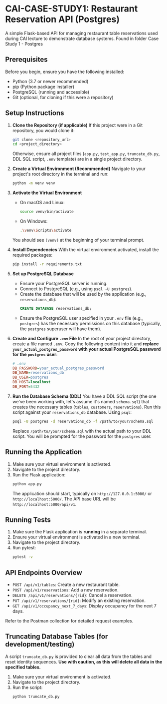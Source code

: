 # CAI-CASE-STUDY1: Restaurant Reservation API (Postgres)

A simple Flask-based API for managing restaurant table reservations used during CAI lecture to demonstrate database systems.
Found in folder Case Study 1 - Postgres

## Prerequisites

Before you begin, ensure you have the following installed:
*   Python (3.7 or newer recommended)
*   pip (Python package installer)
*   PostgreSQL (running and accessible)
*   Git (optional, for cloning if this were a repository)

## Setup Instructions

1.  **Clone the Repository (if applicable)**
    If this project were in a Git repository, you would clone it:
    ```bash
    git clone <repository_url>
    cd <project_directory>
    ```
    Otherwise, ensure all project files (`app.py`, `test_app.py`, `truncate_db.py`, DDL SQL script, `.env` template) are in a single project directory.

2.  **Create a Virtual Environment (Recommended)**
    Navigate to your project's root directory in the terminal and run:
    ```bash
    python -m venv venv
    ```

3.  **Activate the Virtual Environment**
    *   On macOS and Linux:
        ```bash
        source venv/bin/activate
        ```
    *   On Windows:
        ```bash
        .\venv\Scripts\activate
        ```
    You should see `(venv)` at the beginning of your terminal prompt.

4.  **Install Dependencies**
    With the virtual environment activated, install the required packages:
    ```bash
    pip install -r requirements.txt
    ```

5.  **Set up PostgreSQL Database**
    *   Ensure your PostgreSQL server is running.
    *   Connect to PostgreSQL (e.g., using `psql -U postgres`).
    *   Create the database that will be used by the application (e.g., `reservations_db`):
        ```sql
        CREATE DATABASE reservations_db;
        ```
    *   Ensure the PostgreSQL user specified in your `.env` file (e.g., `postgres`) has the necessary permissions on this database (typically, the `postgres` superuser will have them).

6.  **Create and Configure `.env` File**
    In the root of your project directory, create a file named `.env`. Copy the following content into it and **replace `your_actual_postgres_password` with your actual PostgreSQL password for the `postgres` user**:
    ```ini
    # .env
    DB_PASSWORD=your_actual_postgres_password
    DB_NAME=reservations_db
    DB_USER=postgres
    DB_HOST=localhost
    DB_PORT=5432
    ```

7.  **Run the Database Schema (DDL)**
    You have a DDL SQL script (the one we've been working with, let's assume it's named `schema.sql`) that creates the necessary tables (`tables`, `customers`, `reservations`). Run this script against your `reservations_db` database.
    Using `psql`:
    ```bash
    psql -U postgres -d reservations_db -f /path/to/your/schema.sql
    ```
    Replace `/path/to/your/schema.sql` with the actual path to your DDL script. You will be prompted for the password for the `postgres` user.

## Running the Application

1.  Make sure your virtual environment is activated.
2.  Navigate to the project directory.
3.  Run the Flask application:
    ```bash
    python app.py
    ```
    The application should start, typically on `http://127.0.0.1:5000/` or `http://localhost:5000/`. The API base URL will be `http://localhost:5000/api/v1`.

## Running Tests

1.  Make sure the Flask application is **running** in a separate terminal.
2.  Ensure your virtual environment is activated in a new terminal.
3.  Navigate to the project directory.
4.  Run pytest:
    ```bash
    pytest -v
    ```

## API Endpoints Overview

*   `POST /api/v1/tables`: Create a new restaurant table.
*   `POST /api/v1/reservations`: Add a new reservation.
*   `DELETE /api/v1/reservations/{rid}`: Cancel a reservation.
*   `PUT /api/v1/reservations/{rid}`: Modify an existing reservation.
*   `GET /api/v1/occupancy_next_7_days`: Display occupancy for the next 7 days.

Refer to the Postman collection for detailed request examples.

## Truncating Database Tables (for development/testing)

A script `truncate_db.py` is provided to clear all data from the tables and reset identity sequences.
**Use with caution, as this will delete all data in the specified tables.**

1.  Make sure your virtual environment is activated.
2.  Navigate to the project directory.
3.  Run the script:
    ```bash
    python truncate_db.py
    ```
